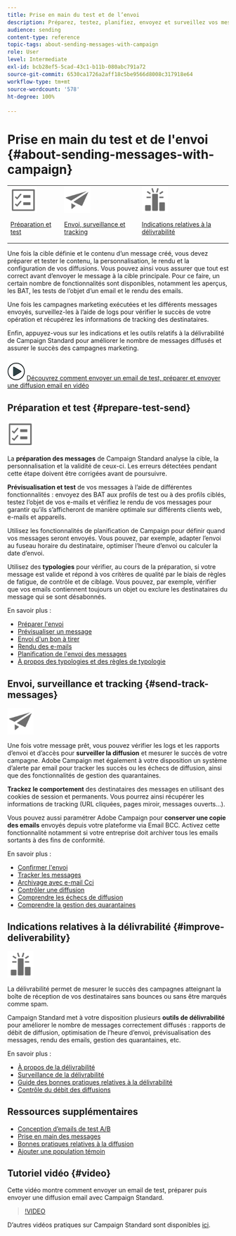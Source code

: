 ```yaml
---
title: Prise en main du test et de l’envoi
description: Préparez, testez, planifiez, envoyez et surveillez vos messages.
audience: sending
content-type: reference
topic-tags: about-sending-messages-with-campaign
role: User
level: Intermediate
exl-id: bcb28ef5-5cad-43c1-b11b-080abc791a72
source-git-commit: 6530ca1726a2aff18c5be9566d8008c317918e64
workflow-type: tm+mt
source-wordcount: '578'
ht-degree: 100%

---
```


# Prise en main du test et de l&#39;envoi {#about-sending-messages-with-campaign}

<table>
<tr>
<td><img src="assets/do-not-localize/icon_prepare.svg" width="60px"><p><a href="#prepare-test-send">Préparation et test</a></p></td>
<td><img src="assets/do-not-localize/icon_send.svg" width="60px"><p><a href="#send-track-messages">Envoi, surveillance et tracking</a></p></td>
<td><img src="assets/do-not-localize/icon_deliverability.svg" width="60px"><p><a href="#improve-deliverability">Indications relatives à la délivrabilité</a></p></td></tr>
</table>

Une fois la cible définie et le contenu d’un message créé, vous devez préparer et tester le contenu, la personnalisation, le rendu et la configuration de vos diffusions. Vous pouvez ainsi vous assurer que tout est correct avant d’envoyer le message à la cible principale. Pour ce faire, un certain nombre de fonctionnalités sont disponibles, notamment les aperçus, les BAT, les tests de l’objet d’un email et le rendu des emails.

Une fois les campagnes marketing exécutées et les différents messages envoyés, surveillez-les à l’aide de logs pour vérifier le succès de votre opération et récupérez les informations de tracking des destinataires.

Enfin, appuyez-vous sur les indications et les outils relatifs à la délivrabilité de Campaign Standard pour améliorer le nombre de messages diffusés et assurer le succès des campagnes marketing.

![](assets/do-not-localize/how-to-video.png) [Découvrez comment envoyer un email de test, préparer et envoyer une diffusion email en vidéo](#video)

## Préparation et test {#prepare-test-send}

<img src="assets/do-not-localize/icon_prepare.svg" width="60px">

La **préparation des messages** de Campaign Standard analyse la cible, la personnalisation et la validité de ceux-ci. Les erreurs détectées pendant cette étape doivent être corrigées avant de poursuivre.

**Prévisualisation et test** de vos messages à l’aide de différentes fonctionnalités : envoyez des BAT aux profils de test ou à des profils ciblés, testez l’objet de vos e-mails et vérifiez le rendu de vos messages pour garantir qu’ils s’afficheront de manière optimale sur différents clients web, e-mails et appareils.

Utilisez les fonctionnalités de planification de Campaign pour définir quand vos messages seront envoyés. Vous pouvez, par exemple, adapter l’envoi au fuseau horaire du destinataire, optimiser l’heure d’envoi ou calculer la date d’envoi.

Utilisez des **typologies** pour vérifier, au cours de la préparation, si votre message est valide et répond à vos critères de qualité par le biais de règles de fatigue, de contrôle et de ciblage. Vous pouvez, par exemple, vérifier que vos emails contiennent toujours un objet ou exclure les destinataires du message qui se sont désabonnés.

En savoir plus :

* [Préparer l&#39;envoi](../../sending/using/preparing-the-send.md)
* [Prévisualiser un message](../../sending/using/previewing-messages.md)
* [Envoi d&#39;un bon à tirer](../../sending/using/sending-proofs.md)
* [Rendu des e-mails](../../sending/using/email-rendering.md)
* [Planification de l&#39;envoi des messages](../../sending/using/about-scheduling-messages.md)
* [À propos des typologies et des règles de typologie](../../sending/using/about-typology-rules.md)

## Envoi, surveillance et tracking {#send-track-messages}

<img src="assets/do-not-localize/icon_send.svg"  width="60px">

Une fois votre message prêt, vous pouvez vérifier les logs et les rapports d’envoi et d’accès pour **surveiller la diffusion** et mesurer le succès de votre campagne. Adobe Campaign met également à votre disposition un système d’alerte par email pour tracker les succès ou les échecs de diffusion, ainsi que des fonctionnalités de gestion des quarantaines.

**Trackez le comportement** des destinataires des messages en utilisant des cookies de session et permanents. Vous pourrez ainsi récupérer les informations de tracking (URL cliquées, pages miroir, messages ouverts...).

Vous pouvez aussi paramétrer Adobe Campaign pour **conserver une copie des emails** envoyés depuis votre plateforme via Email BCC. Activez cette fonctionnalité notamment si votre entreprise doit archiver tous les emails sortants à des fins de conformité.

En savoir plus :

* [Confirmer l&#39;envoi](../../sending/using/confirming-the-send.md)
* [Tracker les messages](../../sending/using/tracking-messages.md)
* [Archivage avec e-mail Cci](../../sending/using/archiving.md)
* [Contrôler une diffusion](../../sending/using/monitoring-a-delivery.md)
* [Comprendre les échecs de diffusion](../../sending/using/understanding-delivery-failures.md)
* [Comprendre la gestion des quarantaines](../../sending/using/understanding-quarantine-management.md)

## Indications relatives à la délivrabilité {#improve-deliverability}

<img src="assets/do-not-localize/icon_deliverability.svg"  width="60px">

La délivrabilité permet de mesurer le succès des campagnes atteignant la boîte de réception de vos destinataires sans bounces ou sans être marqués comme spam.

Campaign Standard met à votre disposition plusieurs **outils de délivrabilité** pour améliorer le nombre de messages correctement diffusés : rapports de débit de diffusion, optimisation de l’heure d’envoi, prévisualisation des messages, rendu des emails, gestion des quarantaines, etc.

En savoir plus :

* [À propos de la délivrabilité](../../sending/using/about-deliverability.md)
* [Surveillance de la délivrabilité](../../sending/using/monitor-deliverability.md)
* [Guide des bonnes pratiques relatives à la délivrabilité](https://experienceleague.adobe.com/docs/deliverability-learn/deliverability-best-practice-guide/introduction.html?lang=fr)
* [Contrôle du débit des diffusions](../../reporting/using/delivery-throughput.md)

## Ressources supplémentaires

* [Conception d’emails de test A/B](../../channels/using/designing-an-a-b-test-email.md)
* [Prise en main des messages](../../channels/using/key-steps-to-send-a-message.md)
* [Bonnes pratiques relatives à la diffusion](../../sending/using/delivery-best-practices.md)
* [Ajouter une population témoin](../../sending/using/control-group.md)

## Tutoriel vidéo {#video}

Cette vidéo montre comment envoyer un email de test, préparer puis envoyer une diffusion email avec Campaign Standard.

>[!VIDEO](https://video.tv.adobe.com/v/24013/)

D’autres vidéos pratiques sur Campaign Standard sont disponibles [ici](https://experienceleague.adobe.com/docs/campaign-standard-learn/tutorials/overview.html?lang=fr).
